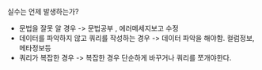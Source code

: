 실수는 언제 발생하는가?
- 문법을 잘못 알 경우 -> 문법공부 , 에러메세지보고 수정
- 데이터를 파악하지 않고 쿼리를 작성하는 경우 -> 데이터 파악을 해야함. 컬럼정보,메타정보등
- 쿼리가 복잡한 경우 -> 복잡한 경우 단순하게 바꾸거나 쿼리를 쪼개야한다.

 

